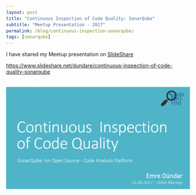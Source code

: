 ```yaml
---
layout: post
title: "Continuous Inspection of Code Quality: SonarQube"
subtitle: "Meetup Presentation - 2017"
permalink: /blog/continuous-inspection-sonarqube/
tags: [sonarqube]
---
```


I have shared my Meetup presentation on [SlideShare](https://www.slideshare.net/dundare/continuous-inspection-of-code-quality-sonarqube)

https://www.slideshare.net/dundare/continuous-inspection-of-code-quality-sonarqube

![alt text](https://github.com/emredundar/emredundar.github.io/blob/master/img/meetup-1.PNG "Continuous Inspection of Code Quality: SonarQube")

<br/>
